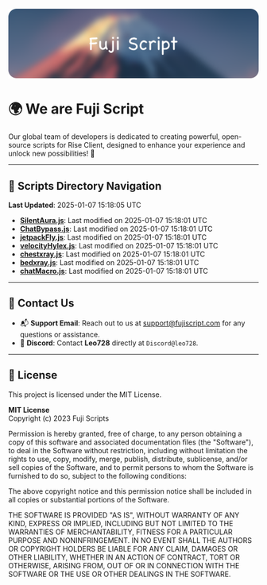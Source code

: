 ![Banner](.github/b.webp)

# 🌍 **We are Fuji Script**

Our global team of developers is dedicated to creating powerful, open-source scripts for Rise Client, designed to enhance your experience and unlock new possibilities! 🌟

---
<!-- SCRIPTS_NAVIGATION_START -->
## 📂 **Scripts Directory Navigation**

**Last Updated**: 2025-01-07 15:18:05 UTC

- **[SilentAura.js](scripts/SilentAura.js)**: Last modified on 2025-01-07 15:18:01 UTC
- **[ChatBypass.js](scripts/ChatBypass.js)**: Last modified on 2025-01-07 15:18:01 UTC
- **[jetpackFly.js](scripts/jetpackFly.js)**: Last modified on 2025-01-07 15:18:01 UTC
- **[velocityHylex.js](scripts/velocityHylex.js)**: Last modified on 2025-01-07 15:18:01 UTC
- **[chestxray.js](scripts/chestxray.js)**: Last modified on 2025-01-07 15:18:01 UTC
- **[bedxray.js](scripts/bedxray.js)**: Last modified on 2025-01-07 15:18:01 UTC
- **[chatMacro.js](scripts/chatMacro.js)**: Last modified on 2025-01-07 15:18:01 UTC

<!-- SCRIPTS_NAVIGATION_END -->

---

## 💬 **Contact Us**  
- 📬 **Support Email**: Reach out to us at [support@fujiscript.com](mailto:support@fujiscript.com) for any questions or assistance.  
- 💬 **Discord**: Contact **Leo728** directly at `Discord@leo728`.

---

## 📜 **License**

This project is licensed under the MIT License.  

**MIT License**  
Copyright (c) 2023 Fuji Scripts  

Permission is hereby granted, free of charge, to any person obtaining a copy of this software and associated documentation files (the "Software"), to deal in the Software without restriction, including without limitation the rights to use, copy, modify, merge, publish, distribute, sublicense, and/or sell copies of the Software, and to permit persons to whom the Software is furnished to do so, subject to the following conditions:  

The above copyright notice and this permission notice shall be included in all copies or substantial portions of the Software.  

THE SOFTWARE IS PROVIDED "AS IS", WITHOUT WARRANTY OF ANY KIND, EXPRESS OR IMPLIED, INCLUDING BUT NOT LIMITED TO THE WARRANTIES OF MERCHANTABILITY, FITNESS FOR A PARTICULAR PURPOSE AND NONINFRINGEMENT. IN NO EVENT SHALL THE AUTHORS OR COPYRIGHT HOLDERS BE LIABLE FOR ANY CLAIM, DAMAGES OR OTHER LIABILITY, WHETHER IN AN ACTION OF CONTRACT, TORT OR OTHERWISE, ARISING FROM, OUT OF OR IN CONNECTION WITH THE SOFTWARE OR THE USE OR OTHER DEALINGS IN THE SOFTWARE.  
